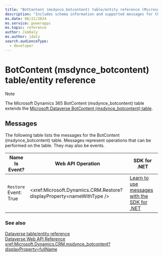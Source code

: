 ```yaml
---
title: "BotContent (msdynce_botcontent) table/entity reference (Microsoft Dynamics 365)"
description: "Includes schema information and supported messages for the BotContent (msdynce_botcontent) table/entity with Microsoft Dynamics 365."
ms.date: 08/21/2024
ms.service: powerapps
ms.topic: reference
author: JimDaly
ms.author: jdaly
search.audienceType: 
  - developer
---
```


# BotContent (msdynce_botcontent) table/entity reference



> [!NOTE]
> The Microsoft Dynamics 365 BotContent (msdynce_botcontent) table extends the [Microsoft Dataverse BotContent (msdynce_botcontent) table](/power-apps/developer/data-platform/reference/entities/msdynce_botcontent).


## Messages

The following table lists the messages for the BotContent (msdynce_botcontent) table.
Messages represent operations that can be performed on the table. They may also be events.

| Name <br />Is Event? |Web API Operation |SDK for .NET |
| ---- | ----- |----- |
| `Restore`<br />Event: True |<xref:Microsoft.Dynamics.CRM.Restore?displayProperty=nameWithType /> |[Learn to use messages with the SDK for .NET](/power-apps/developer/data-platform/org-service/use-messages)|





### See also

[Dataverse table/entity reference](../about-entity-reference.md)  
[Dataverse Web API Reference](/power-apps/developer/data-platform/webapi/reference/about)   
<xref:Microsoft.Dynamics.CRM.msdynce_botcontent?displayProperty=fullName>
